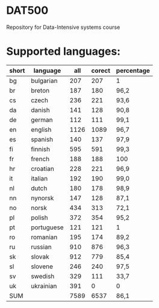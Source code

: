 DAT500
======

Repository for Data-Intensive systems course

Supported languages:
======

   short  |   language                | all   |   corect | percentage
  ---|--------------------------------|-------|----------|-------------
  bg | bulgarian                      |  207  |  207     |   1
  br | breton                         | 187   | 180      |   96,2
  cs | czech                          |  236  | 221      |  93,6 
  da | danish                         | 141   | 128      |  90,8 
  de | german                         |   112 | 111      |  99,1 
  en | english                        | 1126  | 1089     |    96,7
  es | spanish                        |  140  | 137      |   97,9  
  fi | finnish                        |   595 | 591      |  99,3      
  fr | french                         |  188  | 188      |   100   
  hr | croatian                       | 228   |  221     |   96,9  
  it | italian                        |  192  | 190      |    99,0    
  nl   | dutch                        | 180   | 178      |    98,9 
  nn   | nynorsk                      | 147   | 128      |    87,1 
  no   |  norsk                       |  434  | 313      |   72,1    
  pl   | polish                       | 372   |  354     |   95,2    
  pt   | portuguese                   | 121   |  121     |   1        
  ro   | romanian                     |   195 | 174      | 89,2  
  ru   | russian                      |  910  | 876      |  96,3  
  sk   | slovak                       | 912   |  779     |   85,4     
  sl  | slovene                       | 246   |   240    |   97,5    
  sv   | swedish                      |  329  |  111     | 33,7   
  uk   | ukrainian                    |  391  | 0        |  0         
SUM    |                              | 7589  | 6537     |  86,1
 


